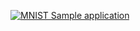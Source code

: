 [![MNIST Sample application](/assets/images/apps/mnist.png)](https://github.com/Kitware/trame-mnist)